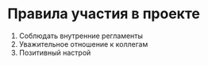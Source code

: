 
# Правила участия в проекте

1. Соблюдать внутренние регламенты
2. Уважительное отношение к коллегам
3. Позитивный настрой 
